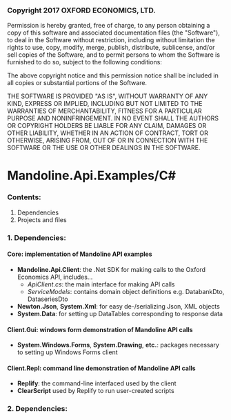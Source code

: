 ### Copyright 2017 OXFORD ECONOMICS, LTD.

Permission is hereby granted, free of charge, to any person obtaining a copy of this software and associated documentation files (the "Software"), to deal in the Software without restriction, including without limitation the rights to use, copy, modify, merge, publish, distribute, sublicense, and/or sell copies of the Software, and to permit persons to whom the Software is furnished to do so, subject to the following conditions:

The above copyright notice and this permission notice shall be included in all copies or substantial portions of the Software.

THE SOFTWARE IS PROVIDED "AS IS", WITHOUT WARRANTY OF ANY KIND, EXPRESS OR IMPLIED, INCLUDING BUT NOT LIMITED TO THE WARRANTIES OF MERCHANTABILITY, FITNESS FOR A PARTICULAR PURPOSE AND NONINFRINGEMENT. IN NO EVENT SHALL THE AUTHORS OR COPYRIGHT HOLDERS BE LIABLE FOR ANY CLAIM, DAMAGES OR OTHER LIABILITY, WHETHER IN AN ACTION OF CONTRACT, TORT OR OTHERWISE, ARISING FROM, OUT OF OR IN CONNECTION WITH THE SOFTWARE OR THE USE OR OTHER DEALINGS IN THE SOFTWARE.

# Mandoline.Api.Examples/C#

### Contents:
1. Dependencies
2. Projects and files

### 1. Dependencies:
#### Core: implementation of Mandoline API examples
- **Mandoline.Api.Client**: the .Net SDK for making calls to the Oxford Economics API, includes...
  - *ApiClient.cs*: the main interface for making API calls
  - *ServiceModels*: contains domain object definitions e.g. DatabankDto, DataseriesDto
- **Newton.Json**, **System.Xml**: for easy de-/serializing Json, XML objects
- **System.Data**: for setting up DataTables corresponding to response data
#### Client.Gui: windows form demonstration of Mandoline API calls
- **System.Windows.Forms**, **System.Drawing**, **etc.**: packages necessary to setting up Windows Forms client
#### Client.Repl: command line demonstration of Mandoline API calls
- **Replify**: the command-line interfaced used by the client
- **ClearScript** used by Replify to run user-created scripts

### 2. Dependencies:
